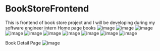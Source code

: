 # BookStoreFrontend
This is frontend of book store project and I will be developing during my software engineer intern
Home page books
![image](https://user-images.githubusercontent.com/74687192/133642438-9aef1706-a427-4f18-b2ac-aa4e6d302879.png)
![image](https://user-images.githubusercontent.com/74687192/133642473-54a2736b-346c-40d4-8e93-e5fc20a006db.png)
![image](https://user-images.githubusercontent.com/74687192/133642518-747fe321-637f-47de-93fc-b05ac661b4a6.png)
![image](https://user-images.githubusercontent.com/74687192/133642558-51e06827-5df4-445a-9947-e18d6cd77b28.png)
![image](https://user-images.githubusercontent.com/74687192/133642601-ad9547c5-6675-4ec1-9e17-dbdf4bc2926a.png)
![image](https://user-images.githubusercontent.com/74687192/133642776-50be1ab2-01ff-4b54-8e57-85c057ef574b.png)
![image](https://user-images.githubusercontent.com/74687192/133642967-ebb11208-fa32-4cd4-8db6-b52958adcb59.png)
![image](https://user-images.githubusercontent.com/74687192/133643054-d1978553-542b-4a35-865e-bc1196991ad3.png)
![image](https://user-images.githubusercontent.com/74687192/133643098-9614f145-4995-4923-b5d6-e057c8975b7e.png)
![image](https://user-images.githubusercontent.com/74687192/133643176-0f155903-66c2-46d9-b51d-19412c82274f.png)

Book Detail Page
![image](https://user-images.githubusercontent.com/74687192/133643309-024ae604-75ef-4c94-8f23-5fc9ea3c1708.png)
